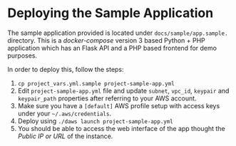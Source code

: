 # Deploying the Sample Application

The sample application provided is located under `docs/sample/app.sample.` directory.
This is a _docker-compose_ version 3 based Python + PHP application which has an
Flask API and a PHP based frontend for demo purposes.

In order to deploy this, follow the steps:

1. `cp project_vars.yml.sample project-sample-app.yml`
2. Edit `project-sample-app.yml` file and update `subnet`, `vpc_id`, `keypair`
 and `keypair_path` properties after referring to your AWS account.
3. Make sure you have a `[default]` AWS profile setup with access keys under your 
 `~/.aws/credentials`.
4. Deploy using `./daws launch project-sample-app.yml`
5. You should be able to access the web interface of the app thought the 
 _Public IP or URL_ of the instance.